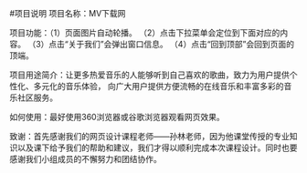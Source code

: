 #项目说明
项目名称：MV下载网

项目功能：（1）页面图片自动轮播。
         （2）点击下拉菜单会定位到下面对应的内容。
         （3）点击“关于我们”会弹出窗口信息。
         （4）点击“回到顶部”会回到页面的顶端。

项目用途简介：让更多热爱音乐的人能够听到自己喜欢的歌曲，致力为用户提供个性化、多元化的音乐体验， 向广大用户提供方便流畅的在线音乐和丰富多彩的音乐社区服务。

如何使用：最好使用360浏览器或谷歌浏览器观看网页效果。

致谢：首先感谢我们的网页设计课程老师——孙林老师，因为他课堂传授的专业知识以及课下给予我们的帮助和建议，我们才得以顺利完成本次课程设计。同时也要感谢我们小组成员的不懈努力和团结协作。
